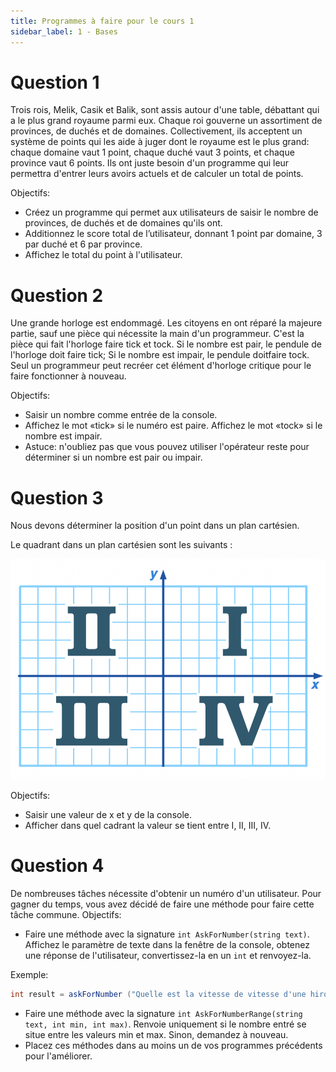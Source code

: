 ```yaml
---
title: Programmes à faire pour le cours 1
sidebar_label: 1 - Bases
---
```


# Question 1

Trois rois, Melik, Casik et Balik, sont assis autour d'une table, débattant qui a le plus grand royaume parmi eux. Chaque roi gouverne un assortiment de provinces, de duchés et de domaines. Collectivement, ils acceptent un système de points qui les aide à juger dont le royaume est le plus grand: chaque domaine vaut 1 point, chaque duché vaut 3 points, et chaque province vaut 6 points. Ils ont juste besoin d'un programme qui leur permettra d'entrer leurs avoirs actuels et de calculer un total de points.

Objectifs:

* Créez un programme qui permet aux utilisateurs de saisir le nombre de provinces, de duchés et de domaines qu'ils ont.
* Additionnez le score total de l’utilisateur, donnant 1 point par domaine, 3 par duché et 6 par province.
* Affichez le total du point à l'utilisateur.


# Question 2

Une grande horloge est endommagé. Les citoyens en ont réparé la majeure partie, sauf une pièce qui nécessite la main d'un programmeur. C'est la pièce qui fait l'horloge faire tick et tock. Si le nombre est pair, le pendule de l'horloge doit faire tick; Si le nombre est impair, le pendule doitfaire tock. Seul un programmeur peut recréer cet élément d'horloge critique pour le faire fonctionner à nouveau.

Objectifs:

* Saisir un nombre comme entrée de la console.
* Affichez le mot «tick» si le numéro est paire. Affichez le mot «tock» si le nombre est impair.
* Astuce: n'oubliez pas que vous pouvez utiliser l'opérateur reste pour déterminer si un nombre est pair ou impair.

# Question 3

Nous devons déterminer la position d'un point dans un plan cartésien.

Le quadrant dans un plan cartésien sont les suivants :

![](plan.png)

Objectifs:
* Saisir une valeur de x et y de la console.
* Afficher dans quel cadrant la valeur se tient entre I, II, III, IV.

# Question 4

De nombreuses tâches nécessite d'obtenir un numéro d'un utilisateur. Pour gagner du temps, vous avez décidé de faire une méthode pour faire cette tâche commune.
Objectifs:

* Faire une méthode avec la signature `int AskForNumber(string text)`. Affichez le paramètre de texte dans la fenêtre de la console, obtenez une réponse de l'utilisateur, convertissez-la en un `int` et renvoyez-la. 

Exemple: 
```c#
int result = askForNumber ("Quelle est la vitesse de vitesse d'une hirondelle à vide?");.
```

* Faire une méthode avec la signature `int AskForNumberRange(string text, int min, int max)`. Renvoie uniquement si le nombre entré se situe entre les valeurs min et max. Sinon, demandez à nouveau.
* Placez ces méthodes dans au moins un de vos programmes précédents pour l'améliorer.